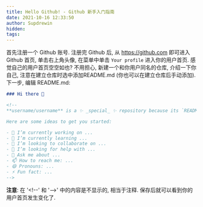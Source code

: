 ```yaml
---
title: Hello Github! - Github 新手入门指南
date: 2021-10-16 12:33:50
author: Supdrewin
hidden:
tags:
---
```


首先注册一个 Github 账号.
注册完 Github 后, 从 <https://github.com> 即可进入 Github 首页, 单击右上角头像, 在菜单中单击 `Your profile` 进入你的用户首页.
感觉自己的用户首页空空如也? 不用担心, 新建一个和你用户同名的仓库, 介绍一下你自己, 注意在建立仓库时选中添加README.md (你也可以在建立仓库后手动添加).
下一步, 编辑 README.md:
``` markdown
### Hi there 👋

<!--
**username/username** is a ✨ _special_ ✨ repository because its `README.md` (this file) appears on your GitHub profile.

Here are some ideas to get you started:

- 🔭 I’m currently working on ...
- 🌱 I’m currently learning ...
- 👯 I’m looking to collaborate on ...
- 🤔 I’m looking for help with ...
- 💬 Ask me about ...
- 📫 How to reach me: ...
- 😄 Pronouns: ...
- ⚡ Fun fact: ...
-->
```
**注意**: 在 '\<\!\-\-' 和 '\-\-\>' 中的内容是不显示的, 相当于注释.
保存后就可以看到你的用户首页发生变化了.
